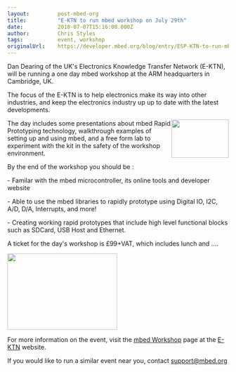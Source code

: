 ```yaml
---
layout:         post-mbed-org
title:          "E-KTN to run mbed workshop on July 29th"
date:           2010-07-07T15:16:00.000Z
author:         Chris Styles
tags:           event, workshop
originalUrl:    https://developer.mbed.org/blog/entry/ESP-KTN-to-run-mbed-workshop----July-291/
---
```


<p>Dan Dearing of the UK&apos;s Electronics Knowledge Transfer Network (E-KTN),
  will be running a one day mbed workshop at the ARM headquarters in Cambridge,
  UK.</p>
<p>The focus of the E-KTN is to help electronics make its way into other
  industries, and keep the electronics industry up up to date with the latest
  developments.</p>
<p>
  <img alt="" height="87" src="http://mbed.org/media/uploads/chris/ektn_chip.gif"
  style="float: right;" width="130">The day includes some presentations about mbed Rapid Prototyping technology,
  walkthrough examples of setting up and using mbed, and a free form lab
  to experiment with the kit in the safety of the workshop environment.</p>
<p>By the end of the workshop you should be :</p>
<p>- Familar with the mbed microcontroller, its online tools and developer
  website</p>
<p>- Able to use the mbed libraries to rapidly prototype using Digital IO,
  I2C, A/D, D/A, Interrupts, and more!</p>
<p>- Creating working rapid prototypes that include high level functional&#xA0;blocks
  such as&#xA0;SDCard, USB Host and Ethernet.</p>
<p>A ticket for the day&apos;s workshop is &#xA3;99+VAT, which includes lunch
  and ....</p>
<p>
  <img alt="" height="174" src="http://mbed.org/media/uploads/chris/freestuff.jpg"
  style="vertical-align: middle;" width="250">
</p>
<p>For more information on the event, visit the <a href="http://www.electronics-ktn.com/tabid/1338/default.aspx?article=Rapid+Prototyping+with+32bit+Microcontrollers%201548">mbed Workshop</a> page
  at the <a href="http://www.electronics-ktn.com">E-KTN</a> website.</p>
<p>If you would like to run a similar event near you, contact <a href="mailto:support@mbed.org">support@mbed.org</a>
</p>
